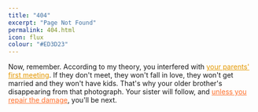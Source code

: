 ```yaml
---
title: "404"
excerpt: "Page Not Found"
permalink: 404.html
icon: flux
colour: "#ED3D23"
---
```


Now, remember. According to my theory, you interfered with [your parents' first meeting][1]. If they don't meet, they won't fall in love, they won't get married and they won't have kids. That's why your older brother's disappearing from that photograph. Your sister will follow, and [unless you repair the damage][2], you'll be next.

[1]: / "front page"
[2]: https://github.com/daviddarnes/david.darn.es/issues/new?title=Missing%20Page&body=The%20page%20(insert%20page%20name)%20has%20been%20erased!%20Weight%20has%20nothing%20to%20do%20with%20it.&labels[]=content&labels[]=bug&assignee=daviddarnes "Sounds pretty heavy."

<style scoped>
a[title="front page"] {
  color: #E49800; border-color: #E49800;
}
a[title="front page"] + a {
  color: #FF6F2A; border-color: #FF6F2A;
}
</style>
